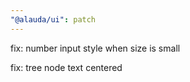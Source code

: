 ```yaml
---
"@alauda/ui": patch
---
```


fix: number input style when size is small

fix: tree node text centered
